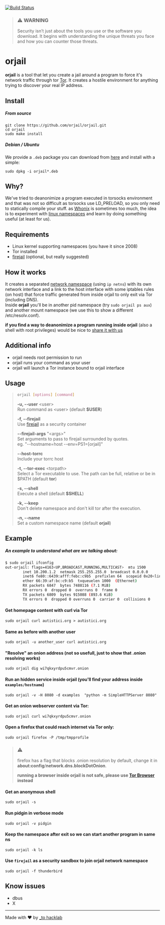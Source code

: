 [![Build Status](https://travis-ci.org/orjail/orjail.svg?branch=master)](https://travis-ci.org/orjail/orjail)

> ### :warning: WARNING
> Security isn’t just about the tools you use or the software you download. It begins with understanding the unique threats you face and how you can counter those threats.

# orjail
**orjail** is a tool that let you create a jail around a program to force it's network traffic through tor [Tor](https://www.torproject.org/). 
It creates a hostile environment for anything trying to discover your real IP address.


## Install
##### From source
```
git clone https://github.com/orjail/orjail.git
cd orjail
sudo make install
```
##### Debian / Ubuntu
We provide a `.deb` package you can download from
[here](https://github.com/orjail/orjail/releases/latest) and install with a
simple:


```
sudo dpkg -i orjail*.deb
```

## Why?
We've tried to deanonimize a program executed in torsocks environment and that was not so difficult as torsocks use LD_PRELOAD, so you only need to statically compile your stuff.
as [Whonix](https://www.whonix.org/) is sometimes too much, the idea is to experiment with [linux namespaces](http://man7.org/linux/man-pages/man7/namespaces.7.html) and learn by doing something useful (at least for us).

## Requirements
- Linux kernel supporting namespaces (you have it since 2008)
- Tor installed
- [firejail](https://firejail.wordpress.com/) (optional, but really suggested)

## How it works
It creates a separated [network namespace](https://en.wikipedia.org/wiki/Linux_namespaces#Network_(net)) (using `ip netns`) with its own network
interface and a link to the host interface with some iptables rules (on host)
that force traffic generated from inside orjail to only exit via Tor (including DNS).  
Inside **orjail** you'll be in another pid namespace (try `sudo orjail ps aux`) and another mount namespace (we use this to show a different /etc/resolv.conf).  

**if you find a way to deanonimize a program running inside orjail** (also a shell with root privileges) would be nice to [share it with us](https://github.com/orjail/orjail/issues)


## Additional info
- orjail needs root permission to run
- orjail runs your command as your user
- orjail will launch a Tor instance bound to orjail interface

## Usage
> ```bash
> orjail [options] [command]
> ```
> **-u, --user** \<user>  
> Run command as \<user> (default **$USER**)
>
> **-f, --firejail**  
> Use [firejail](https://firejail.wordpress.com) as a security container
>
> **--firejail-args** "\<args>"  
> Set arguments to pass to firejail surrounded by quotes.  
> eg. "--hostname=host --env=PS1=[orjail]"
>
>
> **--host-torrc**  
> Include your torrc host
>
> **-t, --tor-exec** \<torpath>  
> Select a Tor executable to use. The path can be full, relative or be in $PATH (default **tor**)
>
> **-s, --shell**  
> Execute a shell (default **$SHELL**)
>
>
> **-k, --keep**  
> Don't delete namespace and don't kill tor after the execution.
>
> **-n, --name <name>**  
> Set a custom namespace name (default **orjail**)

## Example

##### An example to understand what are we talking about:
```bash
$ sudo orjail ifconfig
out-orjail: flags=4163<UP,BROADCAST,RUNNING,MULTICAST>  mtu 1500
        inet 10.200.1.2  netmask 255.255.255.0  broadcast 0.0.0.0
        inet6 fe80::6439:afff:febc:c9b5  prefixlen 64  scopeid 0x20<link>
        ether 66:39:af:bc:c9:b5  txqueuelen 1000  (Ethernet)
        RX packets 6847  bytes 7488116 (7.1 MiB)
        RX errors 0  dropped 0  overruns 0  frame 0
        TX packets 6809  bytes 915088 (893.6 KiB)
        TX errors 0  dropped 0 overruns 0  carrier 0  collisions 0
```

#### Get homepage content with curl via Tor
`sudo orjail curl autistici.org > autistici.org `

#### Same as before with another user
`sudo orjail -u another_user curl autistici.org`

#### "Resolve" an onion address (not so usefull, just to show that .onion resolving works)
`sudo orjail dig wi7qkxyrdpu5cmvr.onion`

#### Run an hidden service inside orjail (you'll find your address inside `examples/hostname`)
`sudo orjail -v -H 8080 -d examples  "python -m SimpleHTTPServer 8080" `

#### Get an onion webserver content via Tor:
`sudo orjail curl wi7qkxyrdpu5cmvr.onion`

#### Open a firefox that could reach internet via Tor only:
`sudo orjail firefox -P /tmp/tmpprofile`

> ### :warning:
> firefox has a flag that blocks .onion resolution by default, change it in **about:config**/**network.dns.blockDotOnion**.  
>
> **running a browser inside orjail is not safe, please use [Tor Browser](https://www.torproject.org/projects/torbrowser.html.en) instead**

#### Get an anonymous shell
`sudo orjail -s`

#### Run pidgin in verbose mode
`sudo orjail -v pidgin`

#### Keep the namespace after exit so we can start another program in same ns 
`sudo orjail -k ls`

#### Use `firejail` as a security sandbox to join orjail network namespace
`sudo orjail -f thunderbird`

## Know issues
- dbus
- X


---
Made with  :heart: by [_to hacklab](https://autistici.org/underscore)
